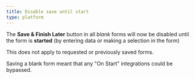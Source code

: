 ```yaml
---
title: Disable save until start
type: platform
---
```


The **Save & Finish Later** button in all *blank* forms will now be disabled until the form is **started** (by entering data or making a selection in the form)

This does not apply to requested or previously saved forms.

Saving a blank form meant that any "On Start" integrations could be bypassed.
